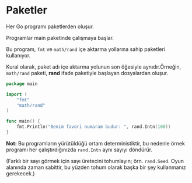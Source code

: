 # Paketler

Her Go programı paketlerden oluşur.

Programlar main paketinde çalışmaya başlar.

Bu program, `fmt` ve `math/rand` içe aktarma yollarına sahip paketleri kullanıyor.

Kural olarak, paket adı içe aktarma yolunun son öğesiyle aynıdır.Örneğin, `math/rand` paketi, __rand__ ifade paketiyle başlayan dosyalardan oluşur.

```go
package main

import (
	"fmt"
	"math/rand"
)

func main() {
	fmt.Println("Benim favori numaram budur: ", rand.Intn(100))
}

```

**Not:** Bu programların yürütüldüğü ortam deterministiktir, bu nedenle örnek programı her çalıştırdığınızda `rand.Intn` aynı sayıyı döndürür.

(Farklı bir sayı görmek için sayı üretecini tohumlayın; örn. `rand.Seed`. Oyun alanında zaman sabittir, bu yüzden tohum olarak başka bir şey kullanmanız gerekecek.)
